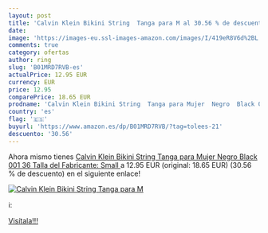 ```yaml
---
layout: post
title: 'Calvin Klein Bikini String  Tanga para M al 30.56 % de descuento'
date: 
image: 'https://images-eu.ssl-images-amazon.com/images/I/419eR8V6d%2BL._SL200_.jpg'
comments: true
category: ofertas
author: ring
slug: 'B01MRD7RVB-es'
actualPrice: 12.95 EUR
currency: EUR
price: 12.95
comparePrice: 18.65 EUR
prodname: 'Calvin Klein Bikini String  Tanga para Mujer  Negro  Black 001  36  Talla del Fabricante: Small '
country: 'es'
flag: '🇪🇸'
buyurl: 'https://www.amazon.es/dp/B01MRD7RVB/?tag=tolees-21'
descuento: '30.56'
---
```


Ahora mismo tienes [Calvin Klein Bikini String  Tanga para Mujer  Negro  Black 001  36  Talla del Fabricante: Small ](https://www.amazon.es/dp/B01MRD7RVB/?tag=tolees-21) a 12.95 EUR (original: 18.65 EUR) (30.56 %  de descuento) en el siguiente enlace!

[![Calvin Klein Bikini String  Tanga para M](https://images-eu.ssl-images-amazon.com/images/I/419eR8V6d%2BL._SL200_.jpg)](https://www.amazon.es/dp/B01MRD7RVB/?tag=tolees-21)

ℹ️:


[Visítala!!!](https://www.amazon.es/dp/B01MRD7RVB/?tag=tolees-21)
